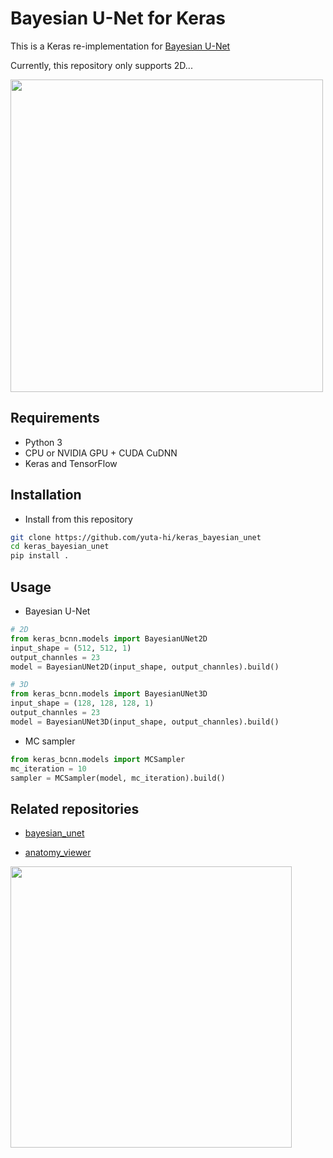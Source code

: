 # Bayesian U-Net for Keras

This is a Keras re-implementation for [Bayesian U-Net](https://github.com/yuta-hi/bayesian_unet)

Currently, this repository only supports 2D...

<img src='https://github.com/yuta-hi/bayesian_unet/blob/master/figs/bayesian_unet.gif' width='500px'>

## Requirements
- Python 3
- CPU or NVIDIA GPU + CUDA CuDNN
- Keras and TensorFlow

## Installation
- Install from this repository
```bash
git clone https://github.com/yuta-hi/keras_bayesian_unet
cd keras_bayesian_unet
pip install .
```

## Usage
- Bayesian U-Net
```python
# 2D
from keras_bcnn.models import BayesianUNet2D
input_shape = (512, 512, 1)
output_channles = 23
model = BayesianUNet2D(input_shape, output_channles).build()

# 3D
from keras_bcnn.models import BayesianUNet3D
input_shape = (128, 128, 128, 1)
output_channles = 23
model = BayesianUNet3D(input_shape, output_channles).build()
```

- MC sampler
```python
from keras_bcnn.models import MCSampler
mc_iteration = 10
sampler = MCSampler(model, mc_iteration).build()
```

## Related repositories
- [bayesian_unet](https://github.com/yuta-hi/bayesian_unet)

- [anatomy_viewer](https://github.com/yuta-hi/anatomy-viewer)
<img src='https://github.com/yuta-hi/anatomy-viewer/blob/master/figs/demo.gif' width='450px'>
